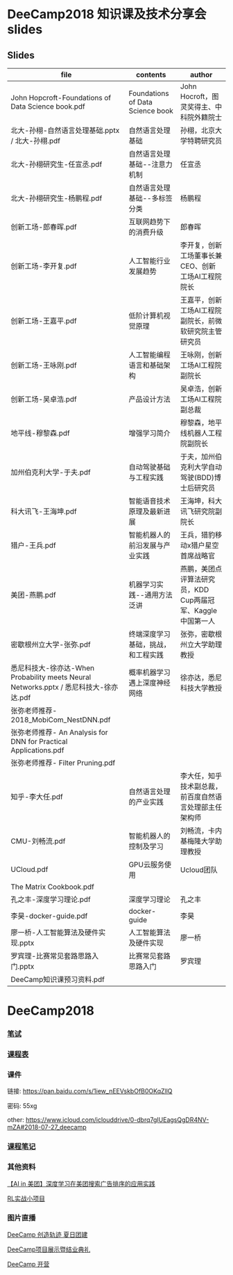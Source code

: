 # DeeCamp2018 知识课及技术分享会slides

## Slides

| file | contents | author |
| --- | --- | --- |
| John Hopcroft-Foundations of Data Science book.pdf | Foundations of Data Science book | John Hocroft，图灵奖得主、中科院外籍院士 |
| 北大-孙栩-自然语言处理基础.pptx / 北大-孙栩.pdf | 自然语言处理基础 | 孙栩，北京大学特聘研究员 |
| 北大-孙栩研究生-任宣丞.pdf | 自然语言处理基础--注意力机制 | 任宣丞 |
| 北大-孙栩研究生-杨鹏程.pdf | 自然语言处理基础--多标签分类 | 杨鹏程 |
| 创新工场-郎春晖.pdf | 互联网趋势下的消费升级 | 郎春晖 |
| 创新工场-李开复.pdf | 人工智能行业发展趋势 | 李开复，创新工场董事长兼CEO、创新工场AI工程院院长 |
| 创新工场-王嘉平.pdf | 低阶计算机视觉原理 | 王嘉平，创新工场AI工程院副院长，前微软研究院主管研究员 |
| 创新工场-王咏刚.pdf | 人工智能编程语言和基础架构 | 王咏刚，创新工场AI工程院副院长 |
| 创新工场-吴卓浩.pdf | 产品设计方法 | 吴卓浩，创新工场AI工程院副总裁 |
| 地平线-穆黎森.pdf | 增强学习简介 | 穆黎森，地平线机器人工程院副院长 |
| 加州伯克利大学-于夫.pdf | 自动驾驶基础与工程实践 | 于夫，加州伯克利大学自动驾驶(BDD)博士后研究员 |
| 科大讯飞-王海坤.pdf | 智能语音技术原理及最新进展 | 王海坤，科大讯飞研究院副院长 |
| 猎户-王兵.pdf | 智能机器人的前沿发展与产业实践 | 王兵，猎豹移动x猎户星空首席战略官 |
| 美团-燕鹏.pdf | 机器学习实践--通用方法泛讲 | 燕鹏，美团点评算法研究员，KDD Cup两届冠军、Kaggle中国第一人 |
| 密歇根州立大学-张弥.pdf | 终端深度学习基础，挑战，和工程实践 | 张弥，密歇根州立大学助理教授 |
| 悉尼科技大-徐亦达-When Probability meets Neural Networks.pptx / 悉尼科技大-徐亦达.pdf | 概率机器学习遇上深度神经网络 | 徐亦达，悉尼科技大学教授 |
| 张弥老师推荐- 2018_MobiCom_NestDNN.pdf | |  |
| 张弥老师推荐- An Analysis for DNN for Practical Applications.pdf | |  |
| 张弥老师推荐- Filter Pruning.pdf | |  |
| 知乎-李大任.pdf | 自然语言处理的产业实践 | 李大任，知乎技术副总裁，前百度自然语言处理部主任架构师 |
| CMU-刘畅流.pdf | 智能机器人的控制及学习 | 刘畅流，卡内基梅隆大学助理教授 |
| UCloud.pdf | GPU云服务使用 | Ucloud团队 |
| The Matrix Cookbook.pdf | |  |
| 孔之丰-深度学习理论.pdf | 深度学习理论 | 孔之丰 |
| 李昊-docker-guide.pdf | docker-guide | 李昊 |
| 廖一桥-人工智能算法及硬件实现.pptx | 人工智能算法及硬件实现 | 廖一桥 |
| 罗宾理-比赛常见套路思路入门.pptx | 比赛常见套路思路入门 | 罗宾理 |
| DeeCamp知识课预习资料.pdf |  |  |

# DeeCamp2018

### [笔试](https://zhuanlan.zhihu.com/p/37912792?utm_source=wechat_timeline&utm_medium=social&utm_oi=26688658341888&from=groupmessage&isappinstalled=0)

### [课程表](https://shimo.im/docs/rcsE0KyIn881LNjn)

### 课件

链接: <https://pan.baidu.com/s/1iew_nEEVskbOfB0OKqZllQ> 

密码: 55xg

other: <https://www.icloud.com/iclouddrive/0-dbrq7gIUEagsQgDR4NV-mZA#2018-07-27_deecamp>

### [课程笔记](https://mubu.com/doc/18Q52EffBU)

### 其他资料

[【AI in 美团】深度学习在美团搜索广告排序的应用实践](https://mp.weixin.qq.com/s/9Fcj5lO-JPfFVnRSSM_56w)

[RL实战小项目](http://ai.berkeley.edu/project_overview.html)

### 图片直播

[DeeCamp 创造轨迹 夏日团建](http://www.epaixiang.com/album_ia120596448.html)

[DeeCamp项目展示暨结业典礼](https://gallery.vphotos.cn/vphotosgallery/index.html?vphotowechatid=144C5643CD52ED03A2504E83B59860CA&sign=881EC6C119CD2133B369FB3938A13745&photoSizeType=3&from=singlemessage&isappinstalled=0#/)

[DeeCamp 开营](https://gallery.vphotos.cn/vphotosgallery/index.html?vphotowechatid=B0103F45CDB4503D106A1622A465ED84)

